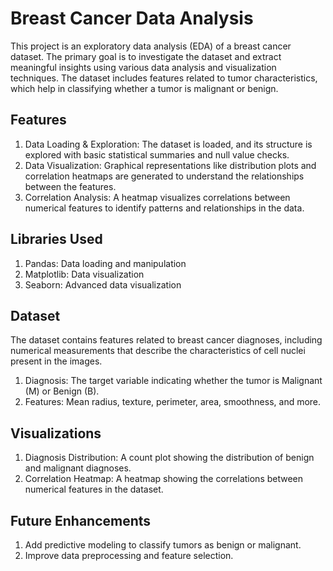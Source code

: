 # Breast Cancer Data Analysis
This project is an exploratory data analysis (EDA) of a breast cancer dataset. The primary goal is to investigate the dataset and extract meaningful insights using various data analysis and visualization techniques. The dataset includes features related to tumor characteristics, which help in classifying whether a tumor is malignant or benign.
## Features
1. Data Loading & Exploration: The dataset is loaded, and its structure is explored with basic statistical summaries and null value checks.
2. Data Visualization: Graphical representations like distribution plots and correlation heatmaps are generated to understand the relationships between the features.
3. Correlation Analysis: A heatmap visualizes correlations between numerical features to identify patterns and relationships in the data.
## Libraries Used
1. Pandas: Data loading and manipulation
2. Matplotlib: Data visualization
3. Seaborn: Advanced data visualization

## Dataset
The dataset contains features related to breast cancer diagnoses, including numerical measurements that describe the characteristics of cell nuclei present in the images.

1. Diagnosis: The target variable indicating whether the tumor is Malignant (M) or Benign (B).
2. Features: Mean radius, texture, perimeter, area, smoothness, and more.

## Visualizations
1. Diagnosis Distribution: A count plot showing the distribution of benign and malignant diagnoses.
2. Correlation Heatmap: A heatmap showing the correlations between numerical features in the dataset.

## Future Enhancements
1. Add predictive modeling to classify tumors as benign or malignant.
2. Improve data preprocessing and feature selection.
